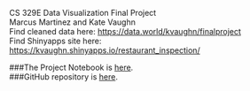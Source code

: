 CS 329E Data Visualization Final Project  
Marcus Martinez and Kate Vaughn  
Find cleaned data here: https://data.world/kvaughn/finalproject  
Find Shinyapps site here: https://kvaughn.shinyapps.io/restaurant_inspection/  

###The Project Notebook is [here](Notebook.html).   
###GitHub repository is [here](https://github.com/CannataUTDV/s17dvfinalproject-vaughn-cannata-martinez-1).
